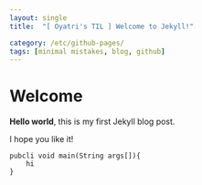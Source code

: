 ```yaml
---
layout: single
title:  "[ Oyatri's TIL ] Welcome to Jekyll!"

category: /etc/github-pages/
tags: [minimal mistakes, blog, github]
---
```


# Welcome

**Hello world**, this is my first Jekyll blog post.

I hope you like it!

~~~
pubcli void main(String args[]){
    hi
}
~~~

<!-- ---
layout: single
title: "[Github pages] 블로그 만들기"  # 포스트의 제목

date: 2021-01-03 # 게시일자
last_modified_at: 2021-01-03 # 최종수정일자
---

# 개발자 블로그 만들기
 -->
